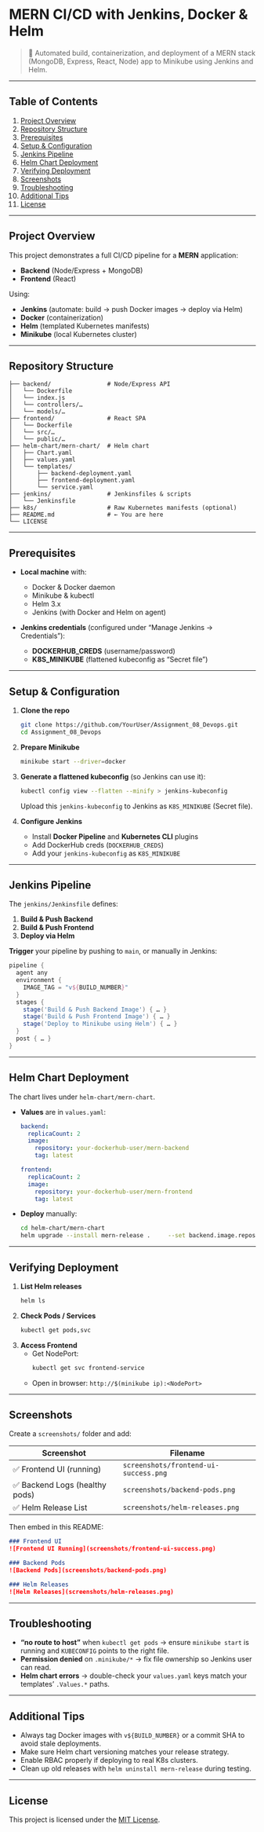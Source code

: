 
# MERN CI/CD with Jenkins, Docker & Helm

> 🚀 Automated build, containerization, and deployment of a MERN stack (MongoDB, Express, React, Node) app to Minikube using Jenkins and Helm.

---

## Table of Contents

1. [Project Overview](#project-overview)
2. [Repository Structure](#repository-structure)
3. [Prerequisites](#prerequisites)
4. [Setup & Configuration](#setup--configuration)
5. [Jenkins Pipeline](#jenkins-pipeline)
6. [Helm Chart Deployment](#helm-chart-deployment)
7. [Verifying Deployment](#verifying-deployment)
8. [Screenshots](#screenshots)
9. [Troubleshooting](#troubleshooting)
10. [Additional Tips](#additional-tips)
11. [License](#license)

---

## Project Overview

This project demonstrates a full CI/CD pipeline for a **MERN** application:

- **Backend** (Node/Express + MongoDB)
- **Frontend** (React)

Using:

- **Jenkins** (automate: build → push Docker images → deploy via Helm)
- **Docker** (containerization)
- **Helm** (templated Kubernetes manifests)
- **Minikube** (local Kubernetes cluster)

---

## Repository Structure

```
├── backend/                # Node/Express API
│   └── Dockerfile
│   └── index.js
│   └── controllers/…
│   └── models/…
├── frontend/               # React SPA
│   └── Dockerfile
│   └── src/…
│   └── public/…
├── helm-chart/mern-chart/  # Helm chart
│   ├── Chart.yaml
│   ├── values.yaml
│   └── templates/
│       ├── backend-deployment.yaml
│       ├── frontend-deployment.yaml
│       └── service.yaml
├── jenkins/                # Jenkinsfiles & scripts
│   └── Jenkinsfile
├── k8s/                    # Raw Kubernetes manifests (optional)
├── README.md               # ← You are here
└── LICENSE
```

---

## Prerequisites

- **Local machine** with:

  - Docker & Docker daemon
  - Minikube & kubectl
  - Helm 3.x
  - Jenkins (with Docker and Helm on agent)

- **Jenkins credentials** (configured under “Manage Jenkins → Credentials”):

  - **DOCKERHUB_CREDS** (username/password)
  - **K8S_MINIKUBE** (flattened kubeconfig as “Secret file”)

---

## Setup & Configuration

1. **Clone the repo**

   ```bash
   git clone https://github.com/YourUser/Assignment_08_Devops.git
   cd Assignment_08_Devops
   ```

2. **Prepare Minikube**

   ```bash
   minikube start --driver=docker
   ```

3. **Generate a flattened kubeconfig** (so Jenkins can use it):

   ```bash
   kubectl config view --flatten --minify > jenkins-kubeconfig
   ```

   Upload this `jenkins-kubeconfig` to Jenkins as `K8S_MINIKUBE` (Secret file).

4. **Configure Jenkins**

   - Install **Docker Pipeline** and **Kubernetes CLI** plugins
   - Add DockerHub creds (`DOCKERHUB_CREDS`)
   - Add your `jenkins-kubeconfig` as `K8S_MINIKUBE`

---

## Jenkins Pipeline

The `jenkins/Jenkinsfile` defines:

1. **Build & Push Backend**
2. **Build & Push Frontend**
3. **Deploy via Helm**

**Trigger** your pipeline by pushing to `main`, or manually in Jenkins:

```groovy
pipeline {
  agent any
  environment {
    IMAGE_TAG = "v${BUILD_NUMBER}"
  }
  stages {
    stage('Build & Push Backend Image') { … }
    stage('Build & Push Frontend Image') { … }
    stage('Deploy to Minikube using Helm') { … }
  }
  post { … }
}
```

---

## Helm Chart Deployment

The chart lives under `helm-chart/mern-chart`.

- **Values** are in `values.yaml`:

  ```yaml
  backend:
    replicaCount: 2
    image:
      repository: your-dockerhub-user/mern-backend
      tag: latest

  frontend:
    replicaCount: 2
    image:
      repository: your-dockerhub-user/mern-frontend
      tag: latest
  ```

- **Deploy** manually:

  ```bash
  cd helm-chart/mern-chart
  helm upgrade --install mern-release .     --set backend.image.repository=your-dockerhub-user/mern-backend     --set backend.image.tag=v1     --set frontend.image.repository=your-dockerhub-user/mern-frontend     --set frontend.image.tag=v1
  ```

---

## Verifying Deployment

1. **List Helm releases**
   ```bash
   helm ls
   ```
2. **Check Pods / Services**
   ```bash
   kubectl get pods,svc
   ```
3. **Access Frontend**
   - Get NodePort:
     ```bash
     kubectl get svc frontend-service
     ```
   - Open in browser:     `http://$(minikube ip):<NodePort>`

---

## Screenshots

Create a `screenshots/` folder and add:

| Screenshot                    | Filename                              |
| ----------------------------- | ------------------------------------- |
| ✅ Frontend UI (running)       | `screenshots/frontend-ui-success.png` |
| ✅ Backend Logs (healthy pods) | `screenshots/backend-pods.png`        |
| ✅ Helm Release List           | `screenshots/helm-releases.png`       |

Then embed in this README:

```md
### Frontend UI
![Frontend UI Running](screenshots/frontend-ui-success.png)

### Backend Pods
![Backend Pods](screenshots/backend-pods.png)

### Helm Releases
![Helm Releases](screenshots/helm-releases.png)
```

---

## Troubleshooting

- **“no route to host”** when `kubectl get pods` → ensure `minikube start` is running and `KUBECONFIG` points to the right file.
- **Permission denied** on `.minikube/*` → fix file ownership so Jenkins user can read.
- **Helm chart errors** → double-check your `values.yaml` keys match your templates’ `.Values.*` paths.

---

## Additional Tips

- Always tag Docker images with `v${BUILD_NUMBER}` or a commit SHA to avoid stale deployments.
- Make sure Helm chart versioning matches your release strategy.
- Enable RBAC properly if deploying to real K8s clusters.
- Clean up old releases with `helm uninstall mern-release` during testing.

---

## License

This project is licensed under the [MIT License](LICENSE).
